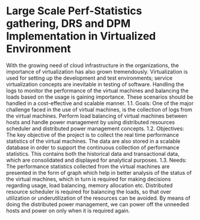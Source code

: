 Large Scale Perf-Statistics gathering, DRS and DPM Implementation in Virtualized Environment
================================
With the growing need of cloud infrastructure in the organizations, the importance of virtualization has also grown tremendously. Virtualization is used for setting up the development and test environments; service virtualization concepts are inevitable in testing of software.  Handling the logs to monitor the performance of the virtual machines and balancing the loads based on the usage is gaining importance. These scenarios should be handled in a cost-effective and scalable manner.
1.1. Goals:
One of the major challenge faced in the use of virtual machines, is the collection of logs from the virtual machines. Perform load balancing of virtual machines between hosts and handle power management by using distributed resources scheduler and distributed power management concepts.
1.2. Objectives:
The key objective of the project is to collect the real time performance statistics of the virtual machines. The data are also stored in a scalable database in order to support the continuous collection of performance statistics. This contains both the historical data and transactional data, which are consolidated and displayed for analytical purposes.
1.3. Needs:
The performance statistics collected from the virtual machines are presented in the form of graph which help in better analysis of the status of the virtual machines, which in turn is required for making decisions regarding usage, load balancing, memory allocation etc. Distributed resource scheduler is required for balancing the loads, so that over utilization or underutilization of the resources can be avoided. By means of doing the distributed power management, we can power off the unneeded hosts and power on only when it is required again.
